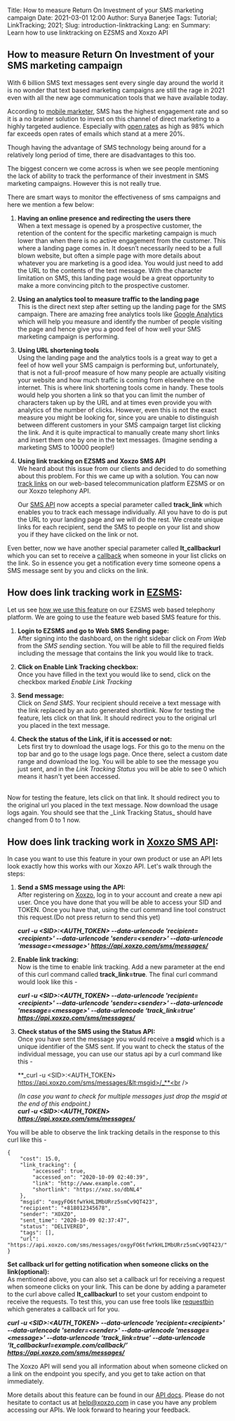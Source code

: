 Title: How to measure Return On Investment of your SMS marketing campaign
Date: 2021-03-01 12:00
Author: Surya Banerjee
Tags: Tutorial; LinkTracking; 2021;
Slug: introduction-linktracking
Lang: en
Summary: Learn how to use linktracking on EZSMS and Xoxzo API


## How to measure Return On Investment of your SMS marketing campaign

With 6 billion SMS text messages sent every single day around the world it is no wonder that text based marketing campaigns are still the rage in 2021 even with all the new age communication tools that we have available today. 

According to [mobile marketer](https://www.marketingdive.com/ex/mobilemarketer/cms/opinion/columns/1944.html), SMS has the highest engagement rate and so it is a no brainer solution to invest on this channel of direct marketing to a highly targeted audience. Especially with [open rates](https://www.gartner.com/en/marketing/insights/articles/tap-into-the-marketing-power-of-sms) as high as 98% which far exceeds open rates of emails which stand at a mere 20%. 

Though having the advantage of SMS technology being around for a relatively long period of time, there are disadvantages to this too. 

The biggest concern we come across is when we see people mentioning the lack of ability to track the performance of their investment in SMS marketing campaigns. However this is not really true. 

There are smart ways to monitor the effectiveness of sms campaigns and here we mention a few below:



1. **Having an online presence and redirecting the users there**<br />
    When a text message is opened by a prospective customer, the retention of the content for the specific marketing campaign is much lower than when there is no active engagement from the customer. This where a landing page comes in. It doesn’t necessarily need to be a full blown website, but often a simple page with more details about whatever you are marketing is a good idea. You would just need to add the URL to the contents of the text message. With the character limitation on SMS, this landing page would be a great opportunity to make a more convincing pitch to the prospective customer.

2. **Using an analytics tool to measure traffic to the landing page**<br />
    This is the direct next step after setting up the landing page for the SMS campaign. There are amazing free analytics tools like [Google Analytics](https://analytics.google.com/analytics/web/provision/#/provision) which will help you measure and identify the number of people visiting the page and hence give you a good feel of how well your SMS marketing campaign is performing.

3. **Using URL shortening tools**<br />
    Using the landing page and the analytics tools is a great way to get a feel of how well your SMS campaign is performing but, unfortunately, that is not a full-proof measure of how many people are actually visiting your website and how much traffic is coming from elsewhere on the internet. This is where link shortening tools come in handy. These tools would help you shorten a link so that you can limit the number of characters taken up by the URL and at times even provide you with analytics of the number of clicks. However, even this is not the exact measure you might be looking for, since you are unable to distinguish between different customers in your SMS campaign target list clicking the link. And it is quite impractical to manually create many short links and insert them one by one in the text messages. (Imagine sending a marketing SMS to 10000 people!)

4. **Using link tracking on EZSMS and Xoxzo SMS API**<br />
    We heard about this issue from our clients and decided to do something about this problem. For this we came up with a solution. You can now [track links](https://blog.xoxzo.com/en/2020/10/15/link-tracking-release/) on our web-based telecommunication platform EZSMS or on our Xoxzo telephony API.
    
    Our [SMS API](https://www.xoxzo.com/en/about/sms-api/) now accepts a special parameter called **track_link** which enables you to track each message individually. All you have to do is put the URL to your landing page and we will do the rest. We create unique links for each recipient, send the SMS to people on your list and show you if they have clicked on the link or not. 

Even better, now we have another special parameter called **lt_callbackurl** which you can set to receive a [callback](https://www.xoxzo.com/en/about/voice-api/) when someone in your list clicks on the link. So in essence you get a notification every time someone opens a SMS message sent by you and clicks on the link.



## How does link tracking work in [EZSMS](https://blog.xoxzo.com/en/2021/01/28/ez-link-tracking-release/):

Let us see [how we use this feature](https://help.xoxzo.com/ezsms-sms-delivery-service/articles/link-tracking-feature/) on our EZSMS web based telephony platform. We are going to use the feature web based SMS feature for this. <br />


1. **Login to EZSMS and go to Web SMS Sending page:**<br />
After signing into the dashboard, on the right sidebar click on _From Web_ from the _SMS sending_ section. You will be able to fill the required fields including the message that contains the link you would like to track. 

2. **Click on Enable Link Tracking checkbox:**<br />
Once you have filled in the text you would like to send, click on the checkbox marked _Enable Link Tracking_

3. **Send message:**<br />
Click on _Send SMS_. Your recipient should receive a text message with the link replaced by an auto generated shortlink. Now for testing the feature, lets click on that link. It should redirect you to the original url you placed in the text message.

4. **Check the status of the Link, if it is accessed or not:**<br />
Lets first try to download the usage logs. For this go to the menu on the top bar and go to the usage logs page. Once there, select a custom date range and download the log. You will be able to see the message you just sent, and in the _Link Tracking Status_ you will be able to see 0 which means it hasn't yet been accessed.
<br />
Now for testing the feature, lets click on that link. It should redirect you to the original url you placed in the text message. Now download the usage logs again. You should see that the _Link Tracking Status_ should have changed from 0 to 1 now.



## How does link tracking work in [Xoxzo SMS API](https://help.xoxzo.com/en/xoxzo-cloud-telephony/articles/what-is-link-tracking/):

In case you want to use this feature in your own product or use an API lets look exactly how this works with our Xoxzo API. Let's walk through the steps:


1. **Send a SMS message using the API:**<br />
    After registering on [Xoxzo](http://www.xoxzo.com), log in to your account and create a new api user. Once you have done that you will be able to access your SID and TOKEN. Once you have that, using the curl command line tool construct this request.(Do not press return to send this yet) <br />
    
    **_curl -u &lt;SID>:&lt;AUTH_TOKEN> --data-urlencode 'recipient=&lt;recipient>' --data-urlencode 'sender=&lt;sender>' --data-urlencode 'message=&lt;message>' https://api.xoxzo.com/sms/messages/_**

2. **Enable link tracking:**<br />
    Now is the time to enable link tracking. Add a new parameter at the end of this curl command called **track_link=true**. The final curl command would look like this - <br />
    
    **_curl -u &lt;SID>:&lt;AUTH_TOKEN> --data-urlencode 'recipient=&lt;recipient>' --data-urlencode 'sender=&lt;sender>' --data-urlencode 'message=&lt;message>' --data-urlencode ‘track_link=true’ https://api.xoxzo.com/sms/messages/_**

3. **Check status of the SMS using the Status API:**<br />
    Once you have sent the message you would receive a **msgid** which is a unique identifier of the SMS sent. If you want to check the status of the individual message, you can use our status api by a curl command like this - <br />
    
    **_curl -u &lt;SID>:&lt;AUTH_TOKEN> https://api.xoxzo.com/sms/messages/&lt;msgid>/_**<br />

    _(In case you want to check for multiple messages just drop the msgid at the end of this endpoint.)_<br />
    **_curl -u &lt;SID>:&lt;AUTH_TOKEN> https://api.xoxzo.com/sms/messages/_**


You will be able to observe the link tracking details in the response to this curl like this - <br />

```
{
    "cost": 15.0,
    "link_tracking": {
        "accessed": true,
        "accessed_on": "2020-10-09 02:40:39",
        "link": "http://www.example.com",
        "shortlink": "https://xoz.so/dbNL4"
    },
    "msgid": "oxgyFO6tfwYkHLIMbURrz5smCv9QT423",
    "recipient": "+818012345678",
    "sender": "XOXZO",
    "sent_time": "2020-10-09 02:37:47",
    "status": "DELIVERED",
    "tags": [],
    "url": "https://api.xoxzo.com/sms/messages/oxgyFO6tfwYkHLIMbURrz5smCv9QT423/"
}
```

**Set callback url for getting notification when someone clicks on the link(optional):**<br />
As mentioned above, you can also set a callback url for receiving a request when someone clicks on your link. This can be done by adding a parameter to the curl above called **lt_callbackurl** to set your custom endpoint to receive the requests. To test this, you can use free tools like [requestbin](https://requestbin.com/) which generates a callback url for you.<br />
    
**_curl -u &lt;SID>:&lt;AUTH_TOKEN> --data-urlencode 'recipient=&lt;recipient>' --data-urlencode 'sender=&lt;sender>' --data-urlencode 'message=&lt;message>' --data-urlencode ‘track_link=true’ --data-urlencode ‘lt_callbackurl=example.com/callback/’  https://api.xoxzo.com/sms/messages/_**


The Xoxzo API will send you all information about when someone clicked on a link on the endpoint you specify, and you get to take action on that immediately. 

More details about this feature can be found in our [API docs](https://docs.xoxzo.com/en/sms.html#send-sms-messages-api). Please do not hesitate to contact us at [help@xoxzo.com](mailto:help@xoxzo.com) in case you have any problem accessing our APIs. We look forward to hearing your feedback.
